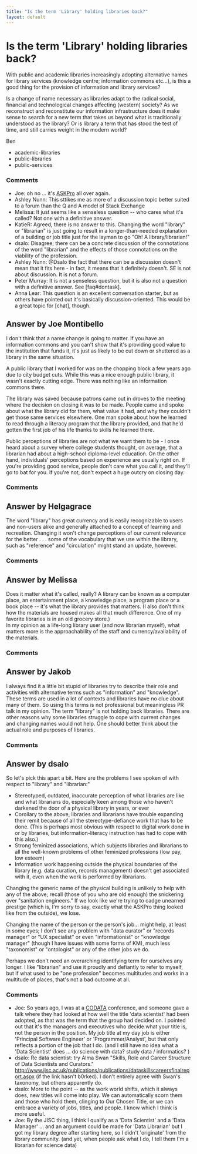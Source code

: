 ```yaml
---
title: "Is the term 'Library' holding libraries back?"
layout: default
---
```

Is the term 'Library' holding libraries back?
=====================
With public and academic libraries increasingly adopting alternative
names for library services (knowledge centre; information commons
etc...), is this a good thing for the provision of information and
library services?

Is a change of name necessary as libraries adapt to the radical social,
financial and technological changes affecting (western) society? As we
reconstruct and reconstitute our information infrastructure does it make
sense to search for a new term that takes us beyond what is
traditionally understood as the library? Or is library a term that has
stood the test of time, and still carries weight in the modern world?

Ben

<ul class="tags"><li class="tag">academic-libraries</li><li class="tag">public-libraries</li><li class="tag">public-services</li></ul>

### Comments ###
* Joe: oh no ... it's
[ASKPro](http://www.libraryjournal.com/article/CA6711116.html) all over
again.
* Ashley Nunn: This sttikes me as more of a discussion topic better suited to a forum
than the Q and A model of Stack Exchange
* Melissa: It just seems like a senseless question -- who cares what it's called?
Not one with a definitive answer.
* KatieR: Agreed, there is no answer to this. Changing the word "library" or
"librarian" is just going to result in a longer-than-needed explanation
of a building or job title just for the layman to go "Oh! A
library/librarian!"
* dsalo: Disagree; there can be a concrete discussion of the connotations of the
word "librarian" and the effects of those connotations on the viability
of the profession.
* Ashley Nunn: @Dsalo the fact that there can be a discussion doesn't mean that it fits
here - in fact, it means that it definitely doesn't. SE is not about
discussion. It is not a forum.
* Peter Murray: It is not a senseless question, but it is also not a question with a
definitive answer. See [faq\#dontask].
* Anna Lear: This question is an excellent conversation starter, but as others have
pointed out it's basically discussion-oriented. This would be a great
topic for [chat], though.


Answer by Joe Montibello
----------------
I don't think that a name change is going to matter. If you have an
information commons and you can't show that it's providing good value to
the institution that funds it, it's just as likely to be cut down or
shuttered as a library in the same situation.

A public library that I worked for was on the chopping block a few years
ago due to city budget cuts. While this was a nice enough public
library, it wasn't exactly cutting edge. There was nothing like an
information commons there.

The library was saved because patrons came out in droves to the meeting
where the decision on closing it was to be made. People came and spoke
about what the library did for them, what value it had, and why they
couldn't get those same services elsewhere. One man spoke about how he
learned to read through a literacy program that the library provided,
and that he'd gotten the first job of his life thanks to skills he
learned there.

Public perceptions of libraries are not what we want them to be - I once
heard about a survey where college students thought, on average, that a
librarian had about a high-school diploma-level education. On the other
hand, individuals' perceptions based on experience are usually right on.
If you're providing good service, people don't care what you call it,
and they'll go to bat for you. If you're not, don't expect a huge outcry
on closing day.

### Comments ###

Answer by Helgagrace
----------------
The word "library" has great currency and is easily recognizable to
users and non-users alike and generally attached to a concept of
learning and recreation. Changing it won't change perceptions of our
current relevance for the better . . . some of the vocabulary that we
use within the library, such as "reference" and "circulation" might
stand an update, however.

### Comments ###

Answer by Melissa
----------------
Does it matter what it's called, really? A library can be known as a
computer place, an entertainment place, a knowledge place, a program
place or a book place -- it's what the library provides that matters. (I
also don't think how the materials are housed makes all that much
difference. One of my favorite libraries is in an old grocery store.)\
 In my opinion as a life-long library user (and now librarian myself),
what matters more is the approachability of the staff and
currency/availability of the materials.

### Comments ###

Answer by Jakob
----------------
I always find it a little bit stupid of libraries try to describe their
role and activities with alternative terms such as "information" and
"knowledge". These terms are used in a lot of contexts and libraries
have no clue about many of them. So using this terms is not professional
but meaningless PR talk in my opinion. The term "library" is not holding
back libraries. There are other reasons why some libraries struggle to
cope with current changes and changing names would not help. One should
better think about the actual role and purposes of libraries.

### Comments ###

Answer by dsalo
----------------
So let's pick this apart a bit. Here are the problems I see spoken of
with respect to "library" and "librarian:"

-   Stereotyped, outdated, inaccurate perception of what libraries are
    like and what librarians do, especially keen among those who haven't
    darkened the door of a physical library in years, or ever
-   Corollary to the above, libraries and librarians have trouble
    expanding their remit because of all the stereotype-defiance work
    that has to be done. (This is perhaps most obvious with respect to
    digital work done in or by libraries, but information-literacy
    instruction has had to cope with this also.)
-   Strong feminized associations, which subjects libraries and
    librarians to all the well-known problems of other feminized
    professions (low pay, low esteem)
-   Information work happening outside the physical boundaries of the
    library (e.g. data curation, records management) doesn't get
    associated with it, even when the work is performed by librarians.

Changing the generic name of the physical building is unlikely to help
with any of the above; recall (those of you who are old enough) the
snickering over "sanitation engineers." If we look like we're trying to
cadge unearned prestige (which is, I'm sorry to say, exactly what the
ASKPro thing looked like from the outside), we lose.

Changing the name of the person or the person's job... might help, at
least in some eyes; I don't see any problem with "data curator" or
"records manager" or "UX specialist" or even "informationist" or
"knowledge manager" (though I have issues with some forms of KM), much
less "taxonomist" or "ontologist" or any of the other jobs we do.

Perhaps we don't need an overarching identifying term for ourselves any
longer. I like "librarian" and use it proudly and defiantly to refer to
myself, but if what used to be "one profession" becomes multitudes and
works in a multitude of places, that's not a bad outcome at all.

### Comments ###
* Joe: So years ago, I was at a [CODATA](http://www.codata.org/) conference,
and someone gave a talk where they had looked at how well the title
'data scientist' had been adopted, as that was the term that the group
had decided on. I pointed out that it's the managers and executives who
decide what your title is, not the person in the position. My job title
at my day job is either 'Principal Software Engineer' or
'Programmer/Analyst', but that only reflects a portion of the job that I
do. (and I still have no idea what a 'Data Scientist' does ... do
science with data? study data / informatics? )
* dsalo: Re data scientist: try Alma Swan "Skills, Role and Career Structure of
Data Scientists and Curators."
http://www.jisc.ac.uk/publications/publications/dataskillscareersfinalreport.aspx
(if the link hasn't b0rked). I don't entirely agree with Swan's
taxonomy, but others apparently do.
* dsalo: More to the point -- as the work world shifts, which it always does, new
titles will come into play. We can automatically scorn them and those
who hold them, clinging to Our Chosen Title, or we can embrace a variety
of jobs, titles, and people. I know which I think is more useful.
* Joe: By the JISC thing, I think I qualify as a 'Data Scientist' and a 'Data
Manager' ... and an argument could be made for 'Data Librarian' but I
got my library degree after starting here, so I didn't 'originate' from
the library community. (and yet, when people ask what I do, I tell them
I'm a librarian for science data)

